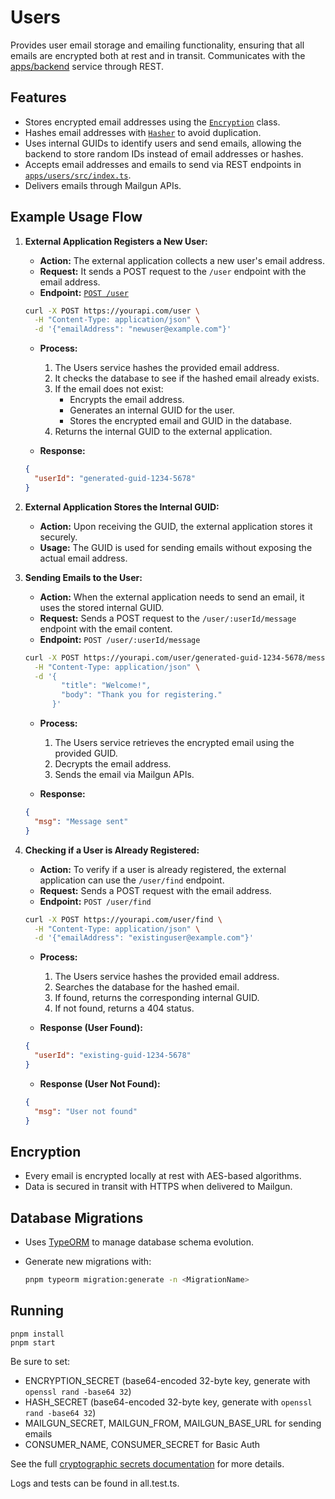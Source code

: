 # Users

Provides user email storage and emailing functionality, ensuring that all emails are encrypted both at rest and in transit. Communicates with the [apps/backend](apps/backend/README.md) service through REST.

## Features
- Stores encrypted email addresses using the [`Encryption`](apps/users/src/Encryption.ts) class.
- Hashes email addresses with [`Hasher`](apps/users/src/Hasher.ts) to avoid duplication.
- Uses internal GUIDs to identify users and send emails, allowing the backend to store random IDs instead of email addresses or hashes.
- Accepts email addresses and emails to send via REST endpoints in [`apps/users/src/index.ts`](apps/users/src/index.ts).
- Delivers emails through Mailgun APIs.

## Example Usage Flow

1. **External Application Registers a New User:**
    - **Action:** The external application collects a new user's email address.
    - **Request:** It sends a POST request to the `/user` endpoint with the email address.
    - **Endpoint:** [`POST /user`](apps/users/src/index.ts#L54)
    
    ```sh
    curl -X POST https://yourapi.com/user \
      -H "Content-Type: application/json" \
      -d '{"emailAddress": "newuser@example.com"}'
    ```
    
    - **Process:**
        1. The Users service hashes the provided email address.
        2. It checks the database to see if the hashed email already exists.
        3. If the email does not exist:
            - Encrypts the email address.
            - Generates an internal GUID for the user.
            - Stores the encrypted email and GUID in the database.
        4. Returns the internal GUID to the external application.
    
    - **Response:**
    
    ```json
    {
      "userId": "generated-guid-1234-5678"
    }
    ```

2. **External Application Stores the Internal GUID:**
    - **Action:** Upon receiving the GUID, the external application stores it securely.
    - **Usage:** The GUID is used for sending emails without exposing the actual email address.

3. **Sending Emails to the User:**
    - **Action:** When the external application needs to send an email, it uses the stored internal GUID.
    - **Request:** Sends a POST request to the `/user/:userId/message` endpoint with the email content.
    - **Endpoint:** `POST /user/:userId/message`
    
    ```sh
    curl -X POST https://yourapi.com/user/generated-guid-1234-5678/message \
      -H "Content-Type: application/json" \
      -d '{
            "title": "Welcome!",
            "body": "Thank you for registering."
          }'
    ```
    
    - **Process:**
        1. The Users service retrieves the encrypted email using the provided GUID.
        2. Decrypts the email address.
        3. Sends the email via Mailgun APIs.
    
    - **Response:**
    
    ```json
    {
      "msg": "Message sent"
    }
    ```

4. **Checking if a User is Already Registered:**
    - **Action:** To verify if a user is already registered, the external application can use the `/user/find` endpoint.
    - **Request:** Sends a POST request with the email address.
    - **Endpoint:** `POST /user/find`
    
    ```sh
    curl -X POST https://yourapi.com/user/find \
      -H "Content-Type: application/json" \
      -d '{"emailAddress": "existinguser@example.com"}'
    ```
    
    - **Process:**
        1. The Users service hashes the provided email address.
        2. Searches the database for the hashed email.
        3. If found, returns the corresponding internal GUID.
        4. If not found, returns a 404 status.
    
    - **Response (User Found):**
    
    ```json
    {
      "userId": "existing-guid-1234-5678"
    }
    ```
    
    - **Response (User Not Found):**
    
    ```json
    {
      "msg": "User not found"
    }
    ```

## Encryption
- Every email is encrypted locally at rest with AES-based algorithms.
- Data is secured in transit with HTTPS when delivered to Mailgun.

## Database Migrations
- Uses [TypeORM](https://typeorm.io/) to manage database schema evolution.
- Generate new migrations with:
  
  ```sh
  pnpm typeorm migration:generate -n <MigrationName>
  ```

## Running

``` 
pnpm install
pnpm start
```

Be sure to set:

- ENCRYPTION_SECRET (base64-encoded 32-byte key, generate with `openssl rand -base64 32`)
- HASH_SECRET (base64-encoded 32-byte key, generate with `openssl rand -base64 32`)
- MAILGUN_SECRET, MAILGUN_FROM, MAILGUN_BASE_URL for sending emails
- CONSUMER_NAME, CONSUMER_SECRET for Basic Auth

See the full [cryptographic secrets documentation](/docs/cryptographic-secrets.md) for more details.

Logs and tests can be found in all.test.ts.
